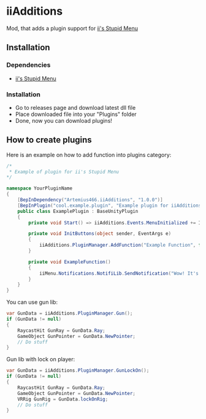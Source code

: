 
# iiAdditions

Mod, that adds a plugin support for [ii's Stupid Menu](https://github.com/iiDk-the-actual/iis.Stupid.Menu)

## Installation

### Dependencies
 - [ii's Stupid Menu](https://github.com/iiDk-the-actual/iis.Stupid.Menu)
### Installation

 - Go to releases page and download latest dll file
 - Place downloaded file into your "Plugins" folder
 - Done, now you can download plugins!

## How to create plugins

Here is an example on how to add function into plugins category:

```csharp
/*
 * Example of plugin for ii's Stupid Menu
*/

namespace YourPluginName
{
    [BepInDependency("Artemius466.iiAdditions", "1.0.0")]
    [BepInPlugin("cool.example.plugin", "Example plugin for iiAdditions", "1.0.0")]
    public class ExamplePlugin : BaseUnityPlugin
    {
        private void Start() => iiAdditions.Events.MenuInitialized += InitButtons;

        private void InitButtons(object sender, EventArgs e)
        {
            iiAdditions.PluginManager.AddFunction("Example Function", false, ExampleFunction, "Example tooltip!");
        }

        private void ExampleFunction()
        {
            iiMenu.Notifications.NotifiLib.SendNotification("Wow! It's working!");
        }
    }
}

```

You can use gun lib:

```csharp
var GunData = iiAdditions.PluginManager.Gun();
if (GunData != null) 
{
    RaycastHit GunRay = GunData.Ray;
    GameObject GunPointer = GunData.NewPointer;
    // Do stuff
}
```

Gun lib with lock on player:
```csharp
var GunData = iiAdditions.PluginManager.GunLockOn();
if (GunData != null) 
{
    RaycastHit GunRay = GunData.Ray;
    GameObject GunPointer = GunData.NewPointer;
    VRRig GunRig = GunData.lockOnRig;
    // Do stuff
}
```

